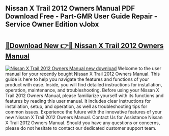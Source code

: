 ## Nissan X Trail 2012 Owners Manual PDF Download Free - Part-GMR User Guide Repair - Service Owner Edition vJobx

# <h2><a href="http://cf21934.oget.top/?id=Nissan+X+Trail+2012+Owners+Manual">🔗Download New 👉🔴 Nissan X Trail 2012 Owners Manual</a></h2>

[![Nissan X Trail 2012 Owners Manual new download](https://i.imgur.com/5g1atiW.png)](http://cf21934.oget.top/?id=Nissan+X+Trail+2012+Owners+Manual)
Welcome to the user manual for your recently bought Nissan X Trail 2012 Owners Manual. This guide is here to help you navigate the features and functions of your product with ease. Inside, you will find detailed instructions for installation, operation, maintenance, and troubleshooting. Before using your Nissan X Trail 2012 Owners Manual, please familiarize yourself with its functions and features by reading this user manual. It includes clear instructions for installation, setup, and operation, as well as troubleshooting tips for common issues. Experience the future with the innovative features of your new Nissan X Trail 2012 Owners Manual. Contact Us for Assistance Nissan X Trail 2012 Owners Manual. Should you have any questions or concerns, please do not hesitate to contact our dedicated customer support team.
